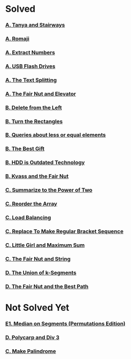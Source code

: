 # Solved

### [A. Tanya and Stairways](http://codeforces.com/contest/1005/problem/A)

### [A. Romaji](http://codeforces.com/contest/1008/problem/A)

### [A. Extract Numbers](https://codeforces.com/contest/600/problem/A)

### [A. USB Flash Drives](http://codeforces.com/contest/609/problem/A)

### [A. The Text Splitting](https://codeforces.com/contest/612/problem/A)

### [A. The Fair Nut and Elevator](https://codeforces.com/contest/1084/problem/A)

### [B. Delete from the Left](http://codeforces.com/contest/1005/problem/B)

### [B. Turn the Rectangles](http://codeforces.com/contest/1008/problem/B)

### [B. Queries about less or equal elements](http://codeforces.com/contest/600/problem/B)

### [B. The Best Gift](http://codeforces.com/contest/609/problem/B)

### [B. HDD is Outdated Technology](https://codeforces.com/contest/612/problem/B)

### [B. Kvass and the Fair Nut](https://codeforces.com/contest/1084/problem/B)

### [C. Summarize to the Power of Two](http://codeforces.com/contest/1005/problem/C)

### [C. Reorder the Array](http://codeforces.com/contest/1008/problem/C)

### [C. Load Balancing](https://codeforces.com/contest/609/problem/C)

### [C. Replace To Make Regular Bracket Sequence](https://codeforces.com/contest/612/problem/C)

### [C. Little Girl and Maximum Sum](https://codeforces.com/contest/276/problem/C)

### [C. The Fair Nut and String](https://codeforces.com/contest/1084/problem/C)

### [D. The Union of k-Segments](https://codeforces.com/contest/612/problem/D)

### [D. The Fair Nut and the Best Path](https://codeforces.com/contest/1084/problem/D)

# Not Solved Yet
### [E1. Median on Segments (Permutations Edition)](http://codeforces.com/contest/1005/problem/E1)

### [D. Polycarp and Div 3](http://codeforces.com/contest/1005/problem/D)

### [C. Make Palindrome](http://codeforces.com/contest/600/problem/C)